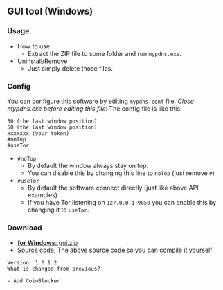 ## GUI tool (Windows)

### Usage
  - How to use
    - Extract the ZIP file to some folder and run `mypdns.exe`.
  - Uninstall/Remove
    - Just simply delete those files.

### Config
You can configure this software by editing `mypdns.conf` file.
_Close mypdns.exe before editing this file!_
The config file is like this:

```
50 (the last window position)
50 (the last window position)
xxxxxxx (your token)
#noTop
#useTor
```

- `#noTop`
  - By default the window always stay on top.
  - You can disable this by changing this line to `noTop` (just remove `#`)
- `#useTor`
  - By default the software connect directly (just like above API examples)
  - If you have Tor listening on `127.0.0.1:9050` you can enable this by
    changing it to `useTor`.

### Download

  - [**for Windows**: gui.zip](https://framagit.org/dCF/deCloudflare/-/raw/master/tool/mypdns/reporter/gui/gui.zip)
  - [Source code](https://framagit.org/dCF/deCloudflare/-/raw/master/tool/mypdns/reporter/gui/source.sp), The above source code so you can compile it yourself

```
Version: 1.0.1.2
What is changed from previous?

- Add CoinBlocker
```

